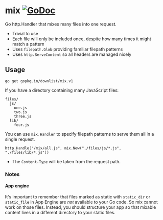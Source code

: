 # mix [![GoDoc](https://godoc.org/github.com/matryer/mix?status.svg)](https://godoc.org/github.com/matryer/mix)

Go http.Handler that mixes many files into one request.

  * Trivial to use
  * Each file will only be included once, despite how many times it might match a pattern
  * Uses `filepath.Glob` providing familiar filepath patterns
  * Uses `http.ServeContent` so all headers are managed nicely

## Usage

```
go get gopkg.in/downlist/mix.v1
```

If you have a directory containing many JavaScript files:

```
files/
  js/
    one.js
    two.js
    three.js
  lib/
    four.js
```

You can use `mix.Handler` to specify filepath patterns to serve them all in a single request.

```
http.Handle("/mix/all.js", mix.New("./files/js/*.js", "./files/lib/*.js"))
```

  * The `Content-Type` will be taken from the request path.

### Notes

#### App engine

It's important to remember that files marked as static with `static_dir` or `static_file` in App Engine are *not* available to your Go code. So mix cannot work on those files. Instead, you should structure your app so that mixable content lives in a different directory to your static files.